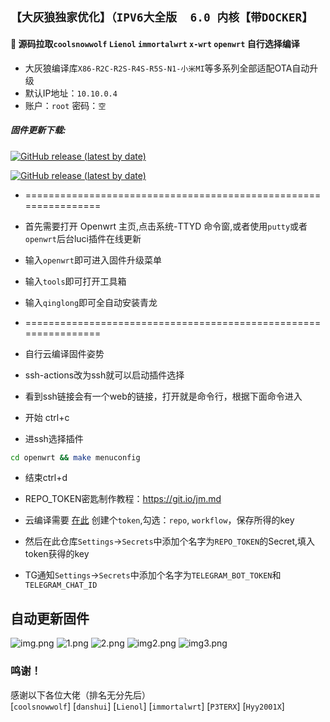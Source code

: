 ## `【大灰狼独家优化】（IPV6大全版  6.0 内核【带DOCKER】`
#### 🚩 源码拉取`coolsnowwolf` `Lienol` `immortalwrt` `x-wrt` `openwrt` 自行选择编译
- 大灰狼编译库`X86-R2C-R2S-R4S-R5S-N1-小米MI`等多系列全部适配OTA自动升级
- 默认IP地址：`10.10.0.4`
- 账户：`root`   密码：`空`
 
 ##### 固件更新下载:
[![GitHub release (latest by date)](https://img.shields.io/github/v/release/buqian123/OpenWrt-X86?style=for-the-badge&label=固件更新下载)](https://github.com/buqian123/OpenWrt-X86/releases)

[![GitHub release (latest by date)](https://img.shields.io/github/v/release/shidahuilang/ipk?style=for-the-badge&label=插件更新下载)](https://github.com/shidahuilang/ipk/releases)
- ================================================================
- 首先需要打开 Openwrt 主页,点击系统-TTYD 命令窗,或者使用```putty```或者```openwrt```后台luci插件在线更新 
- 输入`openwrt`即可进入固件升级菜单                            
- 输入`tools`即可打开工具箱
- 输入`qinglong`即可全自动安装青龙 
- ================================================================

- 自行云编译固件姿势
- ssh-actions改为ssh就可以启动插件选择
- 看到ssh链接会有一个web的链接，打开就是命令行，根据下面命令进入
- 开始 ctrl+c 
- 进ssh选择插件 
``` bash
cd openwrt && make menuconfig
```
- 结束ctrl+d
- REPO_TOKEN密匙制作教程：https://git.io/jm.md
- 云编译需要 [在此](https://github.com/settings/tokens) 创建个```token```,勾选：```repo```, ```workflow```，保存所得的key
- 然后在此仓库```Settings```->```Secrets```中添加个名字为```REPO_TOKEN```的Secret,填入token获得的key

- TG通知```Settings```->```Secrets```中添加个名字为```TELEGRAM_BOT_TOKEN```和```TELEGRAM_CHAT_ID```

## 自动更新固件
![img.png](img/img.png)
![1.png](img/1.png)
![2.png](img/2.png)
![img2.png](img/img2.png)
![img3.png](img/img3.png)

 ### 鸣谢！
 感谢以下各位大佬（排名无分先后）<br />
[`coolsnowwolf`]
[`danshui`]
[`Lienol`]
[`immortalwrt`]
[`P3TERX`]
[`Hyy2001X`]


